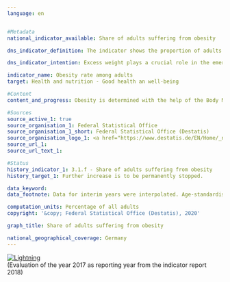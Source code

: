 ```yaml
---                   
language: en                   


#Metadata                   
national_indicator_available: Share of adults suffering from obesity                   

dns_indicator_definition: The indicator shows the proportion of adults (aged 18 years and older) suffering from obesity in the total adult population.<sub> Text from the Indicator Report 2018</sub>                   

dns_indicator_intention: Excess weight plays a crucial role in the emergence of diseases of civilisation, such as cardiovascular diseases, diabetes and joint injuries. Besides its consequences to health, excess weight is a burden on the national economy and has a negative impact on social life. Consequently, the proportion of the population with obesity in Germany should not increase any further.<sub> Text from the Indicator Report 2018</sub>                   

indicator_name: Obesity rate among adults                   
target: Health and nutrition - Good health an well-being                   

#Content                    
content_and_progress: Obesity is determined with the help of the Body Mass Index (BMI), which is calculated by dividing the body weight in kilograms by the square of an individual’s height in metres. People with a BMI of 25 and above are classified as “overweight” according to the WHO and those with a BMI of 30 as “obese”. The BMI is a benchmark that does not take account of the physique, age- and gender-specific differences as well as the individual body mass composition. <br><br>The data used for the indicator are based on the microcensus of the Federal Statistical Office. The sample survey is conducted among 1&nbsp;% of the total population. The responses to the health questions, which are generally asked every four years, are voluntary. Consequently, the indicator is based on the proportion of the population with a BMI of 30 and higher that also answered the microcensus questions concerning body weight and body size. The corresponding data were standardised relative to the European population of 1990 to allow data from different years and regions to be compared without distortions due to different age structures. Since the questions on health in the microcensus are not asked annually, the interim years in the chart were interpolated.<br><br>In 2017, 14.6&nbsp;% of the population in Germany over the age of 18 were obese. Here, the share of obese men (16.3&nbsp;%) was higher than the share of obese women (12.9&nbsp;%). Before, in 1999, the share of obese persons was only 10.7&nbsp;% of the population. At that time, the proportion of women (10.2&nbsp;%) affected by obesity was also slightly lower than that of men (11.1&nbsp;%). Thus, the obesity rate among adults has increased and is developing contrary to the goal envisioned by the German Sustainable Development Strategy. Another 33.9&nbsp;% of the population aged 18 and over had a BMI of 25 to under 30 in 2017. In total, 48.5&nbsp;% were considered to be overweight (BMI 25 and over). The proportion of women (38.7&nbsp;%) was significantly smaller than that of men (57.7&nbsp;%).<br><br>The proportion of adults suffering from obesity increases with age, and the trend reverses only among people at a very advanced age. In 2017, 3.4&nbsp;% of 18 and 19-year-old women were obese. At the age of 30 to under 35, 10.1&nbsp;% of the women were obese. The highest proportion of obese women (21.7&nbsp;%) was found in the age group between 60 and under 65 years of age. The rate of obesity among men was higher among those under 75 than among women of the same age and reached the highest proportions in the age groups 60 to under 65 (24.5&nbsp;%) and 65 to under 70 (25.3&nbsp;%). It is interesting to note that the proportion of obese women is higher than the proportion of obese men at older ages – above about 75 years of age. At this age, however, the proportion of men in the population is also considerably lower. As of 31 December 2017, the proportion of men aged 75 and over in the population at this age was only 40&nbsp;%, while the gender distribution between 50 and 60 years was balanced. This imbalance in old age can be attributed to the higher life expectancy of women or to the fact that men die earlier than women.<br><br>Being underweight, i. e. having a BMI lower than 18.5, is the opposite phenomenon to that of obesity. In 2017, the share of women who were underweight (4.0&nbsp;%) was considerably greater than the share found in men (1.0&nbsp;%). In fact, 12.1&nbsp;% of young women between 18 and 19 years of age were underweight, and 8.5&nbsp;% were still underweight at an age from 20 to under 25.<sub> Text from the Indicator Report 2018</sub>                   

#Sources
source_active_1: true                           
source_organisation_1: Federal Statistical Office                           
source_organisation_1_short: Federal Statistical Office (Destatis)                           
source_organisation_logo_1: <a href="https://www.destatis.de/EN/Home/_node.html"><img src="https://g205sdgs.github.io/sdg-indicators/public/LogosEn/destatis.png" alt="Logo Federal Statistical Office (Destatis)" title="Click here to visit the homepage of the organization" /></a>                           
source_url_1:                            
source_url_text_1:                            

#Status                   
history_indicator_1: 3.1.f - Share of adults suffering from obesity                   
history_target_1: Further increase is to be permanently stopped.

data_keyword:                    
data_footnote: Data for interim years were interpolated. Age-standardised results based on the new European population                   

computation_units: Percentage of all adults                   
copyright: '&copy; Federal Statistical Office (Destatis), 2020'                   

graph_title: Share of adults suffering from obesity                   

national_geographical_coverage: Germany                   
---
```

<div>                           
  <div class="my-header">                           
    <a href="https://sustainabledevelopment-deutschland.github.io/en/status/"><img src="https://g205sdgs.github.io/sdg-indicators/public/Wettersymbole/Blitz.png" title="The indicator is not moving in the right direction so that the gap to the target value is widening" alt="Lightning" />                           
    </a>                           
  </div>
  <div class="my-header-note">
    <span>(Evaluation of the year 2017 as reporting year from the indicator report 2018)</span>
  </div>                           
</div>